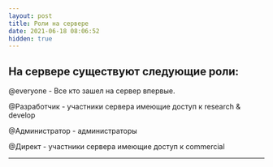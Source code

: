 ```yaml
---
layout: post
title: Роли на сервере
date: 2021-06-18 08:06:52
hidden: true
---
```


## На сервере существуют следующие роли:

@everyone  - Все кто зашел на сервер впервые.

@Разработчик  - участники сервера имеющие доступ к research & develop

@Администратор  - администраторы

@Директ - участники сервера имеющие доступ к commercial

------------------
